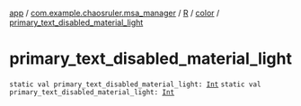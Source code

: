 [app](../../../index.md) / [com.example.chaosruler.msa_manager](../../index.md) / [R](../index.md) / [color](index.md) / [primary_text_disabled_material_light](.)

# primary_text_disabled_material_light

`static val primary_text_disabled_material_light: `[`Int`](https://kotlinlang.org/api/latest/jvm/stdlib/kotlin/-int/index.html)
`static val primary_text_disabled_material_light: `[`Int`](https://kotlinlang.org/api/latest/jvm/stdlib/kotlin/-int/index.html)